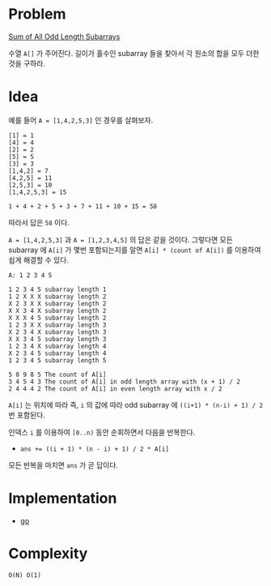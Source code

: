 # Problem

[Sum of All Odd Length Subarrays](https://leetcode.com/problems/sum-of-all-odd-length-subarrays/)

수열 `A[]` 가 주어진다. 길이가 홀수인 subarray 들을 찾아서 각 원소의
합을 모두 더한 것을 구하라.

# Idea

예를 들어 `A = [1,4,2,5,3]` 인 경우를 살펴보자.

```
[1] = 1
[4] = 4
[2] = 2
[5] = 5
[3] = 3
[1,4,2] = 7
[4,2,5] = 11
[2,5,3] = 10
[1,4,2,5,3] = 15

1 + 4 + 2 + 5 + 3 + 7 + 11 + 10 + 15 = 58
```

따라서 답은 `58` 이다.

`A = [1,4,2,5,3]` 과 `A = [1,2,3,4,5]` 의 답은 같을 것이다. 그렇다면
모든 subarray 에 `A[i]` 가 몇번 포함되는지를 알면 `A[i] * (count of A[i])` 
를 이용하여 쉽게 해결할 수 있다.

```
A: 1 2 3 4 5

1 2 3 4 5 subarray length 1
1 2 X X X subarray length 2
X 2 3 X X subarray length 2
X X 3 4 X subarray length 2
X X X 4 5 subarray length 2
1 2 3 X X subarray length 3
X 2 3 4 X subarray length 3
X X 3 4 5 subarray length 3
1 2 3 4 X subarray length 4
X 2 3 4 5 subarray length 4
1 2 3 4 5 subarray length 5

5 8 9 8 5 The count of A[i]
3 4 5 4 3 The count of A[i] in odd length array with (x + 1) / 2
2 4 4 4 2 The count of A[i] in even length array with x / 2
```

`A[i]` 는 위치에 따라 즉, `i` 의 값에 따라 odd subarray 에 `((i+1) *
(n-i) + 1) / 2` 번 포함된다.

인덱스 `i` 를 이용하여 `[0..n)` 동안 순회하면서 다음을 반복한다.

* `ans += ((i + 1) * (n - i) + 1) / 2 * A[i]`

모든 반복을 마치면 `ans` 가 곧 답이다.

# Implementation

* [go](a.go)

# Complexity

```
O(N) O(1)
```

